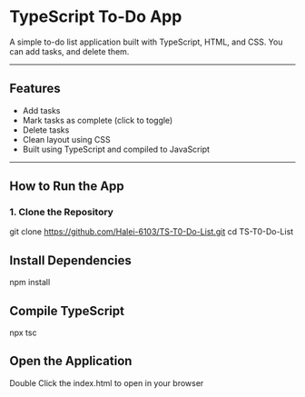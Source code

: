 # TypeScript To-Do App

A simple to-do list application built with TypeScript, HTML, and CSS. You can add tasks, and delete them.

---

## Features

- Add tasks
- Mark tasks as complete (click to toggle)
- Delete tasks
- Clean layout using CSS
- Built using TypeScript and compiled to JavaScript

---

## How to Run the App

### 1. Clone the Repository

git clone https://github.com/Halei-6103/TS-T0-Do-List.git
cd TS-T0-Do-List


## Install Dependencies
npm install

## Compile TypeScript
npx tsc

## Open the Application
Double Click the index.html to open in your browser
